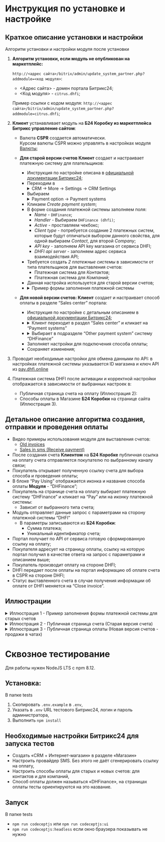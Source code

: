 # Инструкция по установке и настройке

## Краткое описание установки и настройки

Алгоритм установки и настройки модуля после установки

1. **Алгоритм установки, если модуль не опубликован на маркетплейс:**  
   
   `http://<адрес сайта>/bitrix/admin/update_system_partner.php?addmodule=<код модуля>`:  
   * <Адрес сайта> - домен портала Битрикс24;  
   * <Код модуля> - `citrus.dhfi`;
  
   Пример ссылки с кодом модуля: `http://<адрес сайта>/bitrix/admin/update_system_partner.php?addmodule=citrus.dhfi`;

2. **Клиент** устанавливает модуль на **Б24 Коробку из маркетплейса Битрикс управление сайтом**:
   - Валюта **CSPR** создается автоматически.  
     Курсом валюты CSPR можно управлять в настройках модуля [Валюты](https://training.bitrix24.com/support/training/course/index.php?COURSE_ID=178&LESSON_ID=23084&LESSON_PATH=17520.18658.4245.1143.23084);

   - **Для старой версии счетов Клиент** создает и настраивает платежную систему для плательщиков:
     * Инструкция по настройке описана в [официальной документации Битрикс24](https://helpdesk.bitrix24.com/open/5872347/);
     * Переходим в <details><summary>CRM → More → Settings → CRM Settings</summary><img alt="CRM → More → Settings → CRM Settings" src="./.docs/crm-settings.jpg"/></details>
     * Выбираем <details><summary>Payment option → Payment systems</summary><img alt="Payment option → Payment systems" src="./.docs/payment-systems.jpg"/></details>
     * Кликаем *Create payment system*;
     * В форме создания платежной системы заполняем поля:
       * *Name* - `DHFinance`;
       * *Handler* - Выбираем `DHFinance (dhfi)`;
       * *Active* - проставляем чекбокс;
       * *Client type* - потребуется создание 2 платежных систем, которые будут отличаться выбором данного свойства, для одной выбираем *Contact*, для второй *Company*;
       * *API key* - заполняем API key магазина от сервиса DHFI;
       * *DHFI api server* - заполняем адрес сервиса взаимодействия API;
     * Требуется создать *2 платежные системы* в зависимости от типа плательщиков для выставления счетов:
       * Платежная система для *Контактов*;
       * Платежная система для *Компаний*;
     * Данная настройка используется для старой версии счетов;
     * <details><summary>Пример формы заполнения платежной системы</summary><img alt="Пример формы заполнения платежной системы" src="./.docs/image2.png"/></details>

   - **Для новой версии счетов: Клиент** создает и настраивает способ оплаты в разделе “Sales center” портала:
     * Инструкция по настройке с детальным описанием в [официальной документации Битрикс24](https://helpdesk.bitrix24.com/open/9613777/);
     * <details><summary>Клиент переходит в раздел “Sales center” и кликает на “Payment systems”</summary><img alt="Sales center → Payment systems" src="./.docs/sales-center.png"/></details>
     * <details><summary>Выбирает в подразделе “Other payment system” систему “DHFinance”</summary><img alt="Select paysystem" src="./.docs/select-paysystem.jpg"/></details>
     * Заполняет настройки для подключения способа оплаты;
     * Сохраняет изменения;
3. Проводит необходимые настройки для обмена данными по API: в настройках платежной системы указывается ID магазина и ключ API из [pay.dhfi.online](https://pay.dhfi.online/)

4. Платежная система DHFI после активации и корректной настройки отображается в зависимости от выбранных настроек в:
   
   * Публичная страница счета на оплату (Иллюстрация 2):
   * Способы оплаты в Магазине **Б24 Коробки** на странице сайта (Иллюстрация 3).

## Детальное описание алгоритма создания, отправки и проведения оплаты

* Видео примеры использования модуля для выставления счетов:
  * [Old invoices](https://user-images.githubusercontent.com/444489/178686899-9e67a3fe-945b-487a-8ce9-e5a84f961aab.webm)
  * [Sales in sms (Receive payment)](https://user-images.githubusercontent.com/444489/178687137-21a84b67-55dd-44a2-844a-5ce234c4edd0.webm)
* После создания счета **Клиентом** на **Б24 Коробке** публичная ссылка на оплату счета отправляется покупателю по выбранному каналу связи;
* Покупатель открывает полученную ссылку счета для выбора способа и проведения оплаты;
* В блоке “Pay Using” отображается иконка и название способа оплаты **Модуля** - “DHFinance”;
* Покупатель на странице счета на оплату выбирает платежную систему “DHFinance” и кликает на “Pay” или на иконку платежной системы:
  * Зависит от выбранного типа счета;
* Модуль отправляет данные запрос с параметрами на сторону платежной системы “DHFI”
  * В параметры записываются из **Б24 Коробки**:
    * Сумма платежа;
    * Уникальный идентификатор счета;
* Портал получает по API от сервиса готовую сформированную ссылку на оплату;
* Покупателя адресует на страницу оплаты, ссылку на которую портал получил в качестве ответа на запрос с параметрами и описанием выше;
* Покупатель производит оплату на стороне DHFI;
* DHFI передает после оплаты на портал информацию об оплате счета в CSPR на стороне DHFI;
* Статус выставленного счета в случае получения информации об оплате от DHFI меняется на “Close invoice”.

## Иллюстрации

<details>
<summary>Иллюстрация 1 - Пример заполнения формы платежной системы для старых счетов</summary>

![Иллюстрация 1 - Пример заполнения формы платежной системы для старых счетов](./.docs/image2.png)

</details>

<details>
<summary>Иллюстрация 2 - Публичная страница счета (Старая версия счета)</summary>

![Иллюстрация 2 - Публичная страница счета (Старая версия счета)](./.docs/image1.png)

</details>

<details>
<summary>Иллюстрация 3 - Публичная страница оплаты (Новая версия счетов - продажи в чатах)</summary>

![Иллюстрация 3 - Публичная страница оплаты (Новая версия счетов - продажи в чатах)](./.docs/image3.png)

</details>

# Сквозное тестирование

Для работы нужен NodeJS LTS с npm 8.12.

## Установка:
В папке tests
1. Скопировать `.env.example` в `.env`,
2. Указать в `.env` URL тестового Битрикс24, логин и пароль администратора,
3. Выполнить `npm install`

## Необходимые настройки Битрикс24 для запуска тестов

- Создать «CRM + Интернет-магазин» в разделе «Магазин»
- Настроить провайдер SMS. Без этого не даёт сгенерировать ссылку на оплату,
- Настроить способы оплаты для старых и новых счетов: для контактов и для компаний,
- Способ оплаты должен называться «DHFinance», на страницах оплаты тесты ориентируются на это название.

## Запуск
В папке tests
- `npm run codeceptjs` или `npm run codeceptjs:ui`
- `npm run codeceptjs:headless` если окно браузера показывать не нужно

